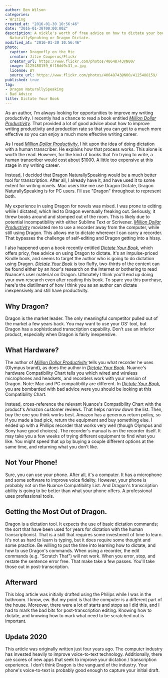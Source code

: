 ```yaml
---
author: Ben Wilson
categories:
- Writing
created_at: "2016-01-30 10:56:46"
date: "2016-01-30T00:00:00Z"
description: A nickle's worth of free advice on how to dictate your book using Dragon
  NaturallySpeaking or Dragon Dictate.
modified_at: "2016-01-30 10:56:46"
photo:
  caption: Dragonfly on the Mic
  creator: Jitze Couperus/Flickr
  creator_url: https://www.flickr.com/photos/40648743@N00/
  image: 4125488159_6f16dd9c31_o.jpg
  license: BY
  source_url: https://www.flickr.com/photos/40648743@N00/4125488159/
published: true
tag:
- Dragon NaturallySpeaking
- Bad Advice
title: Dictate Your Book
---
```


As an author, I'm always looking for opportunities to improve my writing productivity. I recently had a chance to read a book entitled *[Million Dollar Productivity][mdp]*. That provided a lot of good advice about how to improve writing productivity and production rate so that you can get to a much more effective so you can enjoy a much more effective writing career.

<!--more-->

As I read *[Million Dollar Productivity][mdp]*, I hit upon the idea of doing dictation with a human transcriber. He explains how that process works. This alone is worth the read. However, for the kind of books that I'm trying to write, a human transcriber would cost about $1000. A little too expensive at this stage in my writing career.

Instead, I decided that Dragon NaturallySpeaking would be a much better tool for transcription. After all, I already have it, and have used it to some extent for writing novels. Mac users like me use Dragon Dictate, Dragon NaturallySpeaking is for PC users. I'll use "Dragon" throughout to represent both.

My experience in using Dragon for novels was mixed. I was prone to editing while I dictated, which led to Dragon eventually freaking out. Seriously, it threw books around and stomped out of the room. This is likely due to potential incompatibility with either Sublime Text or Scrivener. *[Million Dollar Productivity][mdp]* moviated me to use a recorder away from the computer, while still using Dragon. This allows me to dictate wherever I can carry a recorder. That bypasses the challenge of self-editing and Dragon getting into a hissy.

I also happened upon a book recently entitled *[Dictate Your Book][dictate]*, which offers pricy, free advice on using Dragon to dictate. It's an impulse-priced Kindle book, and seems to target the author who is going to do dictation using Dragon. *[Dictate Your Book][dictate]* is too fluffy, two-thirds of the content can be found either by an hour's research on the Internet or bothering to read Nuance's user material on Dragon. Ultimately I think you'll end up doing your own research even after reading this book. To spare you this purchase, here's the distillment of how I think you as an author can dictate inexpensively and still have productivity.

## Why Dragon?

Dragon is the market leader. The only meaningful competitor pulled out of the market a few years back. You may want to use your OS' tool, but Dragon has a sophisticated transcription capability. Don't use an inferior product, especially when Dragon is fairly inexpensive.

## What Hardware?

[mdp]: https://amzn.to/2CrZ592
[dictate]: https://amzn.to/3jDF2VQ

The author of *[Million Dollar Productivity][mdp]* tells you what recorder he uses (Olympus brand), as does the author in *[Dictate Your Book][dictate]*. Nuance's hardware Compatibility Chart tells you which wired and wireless microphones and headsets, and recorders work with your version of Dragon. Note: Mac and PC compatibility are different. In *[Dictate Your Book][dictate]*, you are bombarded with bad advice were you should be looking at this Compatibility Chart.

Instead, cross-reference the relevant Nuance's Compatibility Chart with the product's Amazon customer reviews. That helps narrow down the list. Then, buy the one you think works best. Amazon has a generous return policy, so if you made a bad pick, return the equipment and buy something else. I ended up with a Phillips recorder that works very well (though Olympus and Sony have good choices). The recorder's manual is on the recorder itself. It may take you a few weeks of trying different equipment to find what you like. You might speed that up by buying a couple different options at the same time, and returning what you don't like.

## Not Your Phone!

Sure, you can use your phone. After all, it's a computer. It has a microphone and some software to improve voice fidelity. However, your phone is probably not on the Nuance Compatibility List. And Dragon's transcription ability is going to be better than what your phone offers. A professional uses professional tools.

## Getting the Most Out of Dragon.

Dragon is a dictation tool. It expects the use of basic dictation commands; the sort that have been used for years for dictation with the human transcriptionist. That is a skill that requires some investment of time to learn. It's not as hard to learn is typing, but it does require some thought and some practice. Be willing to put the time into learning how to dictate, and how to use Dragon's commands. When using a recorder, the edit commands (e.g. "Scratch That") will not work. When you error, stop, and restate the sentence error free. That make take a few passes. You'll take those out in post-transcription.

## Afterward

This blog article was initially drafted using the Philips while I was in the bathroom. I know, ew. But my point is that the computer is a different part of the house. Moreover, there were a lot of starts and stops as I did this, and I had to mark the bad bits for post-transcription editing. Knowing how to dictate, and knowing how to mark what need to be scratched out is important.

## Update 2020

This article was originally written just four years ago. The computer industry has invested heavily to improve voice-to-text technology. Additionally, there are scores of new apps that seek to improve your dictation / transcription experience. I don't think Dragon is the vanguard of the industry. Your phone's voice-to-text is probably good enough to capture your initial draft.
